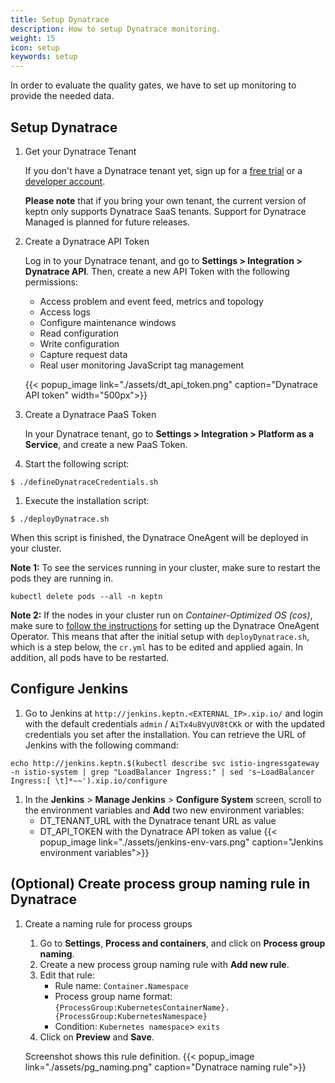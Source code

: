 ```yaml
---
title: Setup Dynatrace
description: How to setup Dynatrace monitoring.
weight: 15
icon: setup
keywords: setup
---
```


In order to evaluate the quality gates, we have to set up monitoring to provide the needed data.

## Setup Dynatrace

1. Get your Dynatrace Tenant

    If you don't have a Dynatrace tenant yet, sign up for a [free trial](https://www.dynatrace.com/trial/) or a [developer account](https://www.dynatrace.com/developer/).

    **Please note** that if you bring your own tenant, the current version of keptn only supports Dynatrace SaaS tenants. Support for Dynatrace Managed is planned for future releases.

1. Create a Dynatrace API Token

    Log in to your Dynatrace tenant, and go to **Settings > Integration > Dynatrace API**. Then, create a new API Token with the following permissions:

    - Access problem and event feed, metrics and topology
    - Access logs
    - Configure maintenance windows
    - Read configuration
    - Write configuration
    - Capture request data
    - Real user monitoring JavaScript tag management

    {{< popup_image
    link="./assets/dt_api_token.png"
    caption="Dynatrace API token"
    width="500px">}}

1. Create a Dynatrace PaaS Token

    In your Dynatrace tenant, go to **Settings > Integration > Platform as a Service**, and create a new PaaS Token.

1. Start the following script:
  ```console
  $ ./defineDynatraceCredentials.sh
  ```

1. Execute the installation script:
  ```console
  $ ./deployDynatrace.sh
  ```

When this script is finished, the Dynatrace OneAgent will be deployed in your cluster.

  **Note 1:** To see the services running in your cluster, make sure to restart the pods they are running in.
  ```
  kubectl delete pods --all -n keptn
  ```

  **Note 2:** If the nodes in your cluster run on *Container-Optimized OS (cos)*, make sure to [follow the instructions](https://www.dynatrace.com/support/help/cloud-platforms/google-cloud-platform/google-kubernetes-engine/deploy-oneagent-on-google-kubernetes-engine-clusters/#expand-134parameter-for-container-optimized-os-early-access) for setting up the Dynatrace OneAgent Operator. This means that after the initial setup with `deployDynatrace.sh`, which is a step below, the `cr.yml` has to be edited and applied again. In addition, all pods have to be restarted.


## Configure Jenkins

1. Go to Jenkins at `http://jenkins.keptn.<EXTERNAL_IP>.xip.io/` and login with the default credentials `admin` / `AiTx4u8VyUV8tCKk` or with the updated credentials you set after the installation. You can retrieve the URL of Jenkins with the following command:
  ```
  echo http://jenkins.keptn.$(kubectl describe svc istio-ingressgateway -n istio-system | grep "LoadBalancer Ingress:" | sed 's~LoadBalancer Ingress:[ \t]*~~').xip.io/configure
  ``` 
  
1. In the **Jenkins** > **Manage Jenkins** > **Configure System** screen, scroll to the environment variables and **Add** two new environment variables:
    - DT_TENANT_URL with the Dynatrace tenant URL as value 
    - DT_API_TOKEN with the Dynatrace API token as value
  {{< popup_image link="./assets/jenkins-env-vars.png" caption="Jenkins environment variables">}}

## (Optional) Create process group naming rule in Dynatrace

1. Create a naming rule for process groups
    1. Go to **Settings**, **Process and containers**, and click on **Process group naming**.
    1. Create a new process group naming rule with **Add new rule**.
    1. Edit that rule:
        * Rule name: `Container.Namespace`
        * Process group name format: `{ProcessGroup:KubernetesContainerName}.{ProcessGroup:KubernetesNamespace}`
        * Condition: `Kubernetes namespace`> `exits`
    1. Click on **Preview** and **Save**.

    Screenshot shows this rule definition.
    {{< popup_image
    link="./assets/pg_naming.png"
    caption="Dynatrace naming rule">}}

